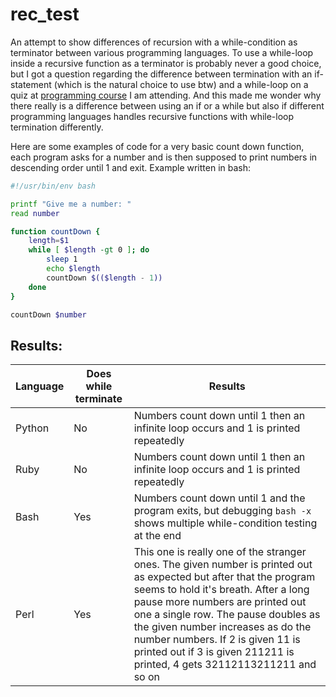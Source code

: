 # rec_test

An attempt to show differences of recursion with a while-condition as terminator between various programming languages. To use a while-loop inside a recursive function as a terminator is probably never a good choice, but I got a question regarding the difference between termination with an if-statement (which is the natural choice to use btw) and a while-loop on a quiz at [programming course](https://www.coursera.org/learn/python-genomics) I am attending. And this made me wonder why there really is a difference between using an if or a while but also if different programming languages handles recursive functions with while-loop termination differently.

Here are some examples of code for a very basic count down function, each program asks for a number and is then supposed to print numbers in descending order until 1 and exit. Example written in bash:

``` bash
#!/usr/bin/env bash

printf "Give me a number: "
read number

function countDown {
    length=$1
    while [ $length -gt 0 ]; do
        sleep 1
        echo $length
        countDown $(($length - 1))
    done
}

countDown $number
```

## Results:

Language | Does while terminate | Results
---------|----------------------|--------
Python | No | Numbers count down until 1 then an infinite loop occurs and 1 is printed repeatedly
Ruby | No | Numbers count down until 1 then an infinite loop occurs and 1 is printed repeatedly
Bash | Yes | Numbers count down until 1 and the program exits, but debugging `bash -x` shows multiple while-condition testing at the end
Perl | Yes | This one is really one of the stranger ones. The given number is printed out as expected but after that the program seems to hold it's breath. After a long pause more numbers are printed out one a single row. The pause doubles as the given number increases as do the number numbers. If 2 is given 11 is printed out if 3 is given 211211 is printed, 4 gets 32112113211211 and so on
